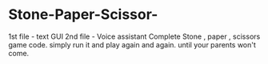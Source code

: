 # Stone-Paper-Scissor-
1st file - text GUI
2nd file - Voice assistant
Complete Stone , paper , scissors game code. simply run it and play again and again. until your parents won't come.
